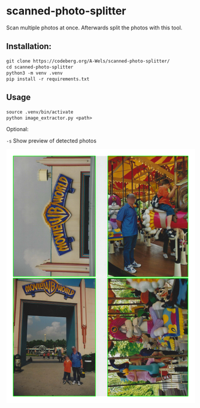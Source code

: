 # scanned-photo-splitter

Scan multiple photos at once. Afterwards split the photos with this tool.

## Installation:
```
git clone https://codeberg.org/A-Wels/scanned-photo-splitter/
cd scanned-photo-splitter
python3 -m venv .venv
pip install -r requirements.txt
```

## Usage
```
source .venv/bin/activate
python image_extractor.py <path>
```
Optional:

`-s` Show preview of detected photos

![Example preview image](images/scan_split.png)
